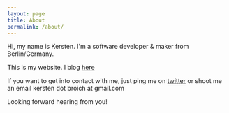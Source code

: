```yaml
---
layout: page
title: About
permalink: /about/
---
```


Hi, my name is Kersten. I'm a software developer & maker from Berlin/Germany.

This is my website. I blog [here]()

If you want to get into contact with me, just ping me on [twitter](https://twitter.com/kersten_broich) or shoot me an email kersten dot broich at gmail.com

Looking forward hearing from you!
